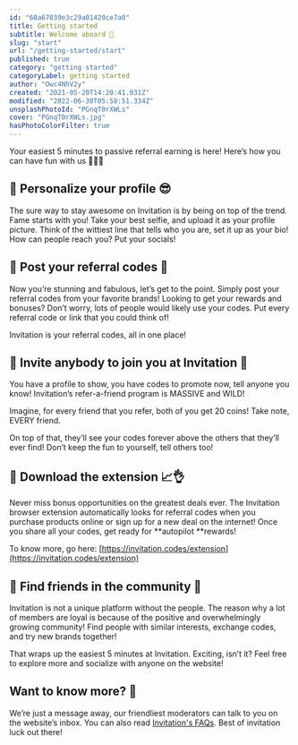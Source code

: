 ```yaml
---
id: "60a67039e3c29a01420ce7a0"
title: Getting started
subtitle: Welcome aboard 🙌
slug: "start"
url: "/getting-started/start"
published: true
category: "getting started"
categoryLabel: getting started
author: "Owc4NhV2y"
created: "2021-05-20T14:20:41.031Z"
modified: "2022-06-30T05:58:51.334Z"
unsplashPhotoId: "PGnqT0rXWLs"
cover: "PGnqT0rXWLs.jpg"
hasPhotoColorFilter: true
---
```

Your easiest 5 minutes to passive referral earning is here! Here’s how you can have fun with us 🎉🎉🎉&nbsp;

## 🎯 **Personalize your profile** 😎

The sure way to stay awesome on Invitation is by being on top of the trend. Fame starts with you! Take your best selfie, and upload it as your profile picture. Think of the wittiest line that tells who you are, set it up as your bio! How can people reach you? Put your socials!

## 🎯 **Post your referral codes** 🤑

Now you’re stunning and fabulous, let’s get to the point. Simply post your referral codes from your favorite brands! Looking to get your rewards and bonuses? Don’t worry, lots of people would likely use your codes. Put every referral code or link that you could think of!

Invitation is your referral codes, all in one place!

## 🎯 **Invite anybody to join you at Invitation** 🤝

You have a profile to show, you have codes to promote now, tell anyone you know! Invitation’s refer-a-friend program is MASSIVE and WILD!&nbsp;

Imagine, for every friend that you refer, both of you get 20 coins! Take note, EVERY friend.

On top of that, they’ll see your codes forever above the others that they’ll ever find! Don’t keep the fun to yourself, tell others too!

## 🎯 **Download the extension** 📈👌

Never miss bonus opportunities on the greatest deals ever. The Invitation browser extension automatically looks for referral codes when you purchase products online or sign up for a new deal on the internet! Once you share all your codes, get ready for **autopilot **rewards!

To know more, go here: [https://invitation.codes/extension](https://invitation.codes/extension)

## 🎯 **Find friends in the community** 💪

Invitation is not a unique platform without the people. The reason why a lot of members are loyal is because of the positive and overwhelmingly growing community! Find people with similar interests, exchange codes, and try new brands together!&nbsp;

That wraps up the easiest 5 minutes at Invitation. Exciting, isn’t it? Feel free to explore more and socialize with anyone on the website!

## **Want to know more?** 🤔

We’re just a message away, our friendliest moderators can talk to you on the website’s inbox. You can also read [Invitation's FAQs](https://next.invitation.codes/mag/faq). Best of invitation luck out there!